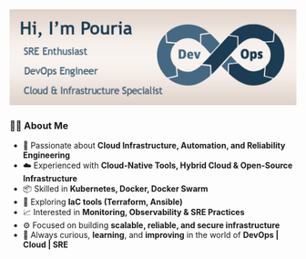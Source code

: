 
<img src="./asset/git_banner.jpeg" alt="followers" />

### 👨‍💻 About Me
- 🔧 Passionate about **Cloud Infrastructure, Automation, and Reliability Engineering**
- ☁️ Experienced with **Cloud-Native Tools, Hybrid Cloud & Open-Source Infrastructure**
- 📦 Skilled in **Kubernetes, Docker, Docker Swarm**
- 🌱 Exploring **IaC tools (Terraform, Ansible)**
- 📈 Interested in **Monitoring, Observability & SRE Practices**
- ⚙️ Focused on building **scalable, reliable, and secure infrastructure**
- 🚀 Always curious, **learning**, and **improving** in the world of **DevOps |‌ Cloud | SRE**
